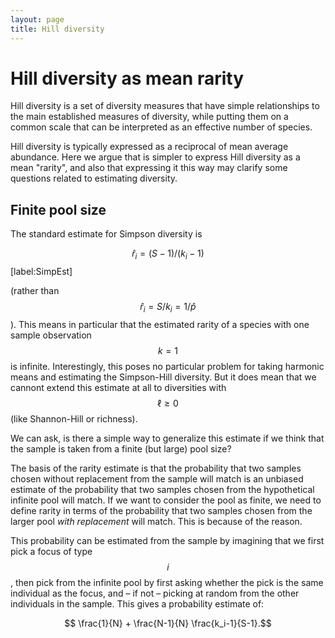 ```yaml
---
layout: page
title: Hill diversity
---
```


Hill diversity as mean rarity
=============================

Hill diversity is a set of diversity measures that have simple relationships to the main established measures of diversity, while putting them on a common scale that can be interpreted as an effective number of species.

Hill diversity is typically expressed as a reciprocal of mean average abundance. Here we argue that is simpler to express Hill diversity as a mean "rarity", and also that expressing it this way may clarify some questions related to estimating diversity.

Finite pool size
----------------

The standard estimate for Simpson diversity is

$$\hat r_i = (S-1)/(k_i-1)$$ [label:SimpEst]

(rather than $$\hat r_i = S/k_i = 1/\hat p$$). This means in particular that the estimated rarity of a species with one sample observation $$k=1$$ is infinite. Interestingly, this poses no particular problem for taking harmonic means and estimating the Simpson-Hill diversity. But it does mean that we cannont extend this estimate at all to diversities with $$\ell \ge 0$$ (like Shannon-Hill or richness).

We can ask, is there a simple way to generalize this estimate if we think that the sample is taken from a finite (but large) pool size?

The basis of the rarity estimate is that the probability that two samples chosen without replacement from the sample will match is an unbiased estimate of the probability that two samples chosen from the hypothetical infinite pool will match. If we want to consider the pool as finite, we need to define rarity in terms of the probability that two samples chosen from the larger pool _with replacement_ will match. This is because of the reason.

This probability can be estimated from the sample by imagining that we first pick  a focus of type $$i$$, then pick from the infinite pool by first asking whether the pick is the same individual as the focus, and – if not – picking at random from the other individuals in the sample. This gives a probability estimate of:

$$ \frac{1}{N} + \frac{N-1}{N} \frac{k_i-1}{S-1}.$$

